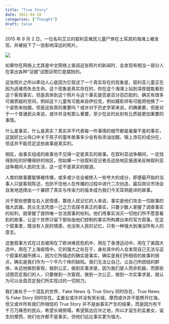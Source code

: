 ```yaml
---
title: "True Story"
date: 2022-04-28
categories: ["Thought"]
draft: false
---
```


2015 年 9 月 2 日，一位名叫艾兰的叙利亚难民儿童尸体在土耳其的海滩上被发现，并被拍下了一张影响深远的照片。

![](/images/alan.jpeg)

如果你在网络上尤其是中文网络上查阅这张照片的新闻时，会发现有相当一部分人在拿出各种“证据”试图证明它是摆拍的。

这张照片之所以牵动人心是因为它叙述了一个真实存在的现象是，叙利亚儿童正在因为逃难而失去生命。这个现象是真实存在的，你在这个海滩上站到深夜就能看到这个客观事实，但是具体到这个照片与这个事实是否是百分百匹配的，确实有很多可被质疑的空间，例如这个儿童有可能来自伊拉克，例如摄影师有可能把他换了一个姿势来拍摄。但是这些真的重要吗？或许对于历史学家来说，的确重要，但是对于一个普通民众来说，或许并没有那么重要，至少在此时此刻有比质疑更加重要的事情。

什么是事实，什么是真实？真实并不代表每一件事情的细节都是毫厘不差的事实，这就好比父母口中关于孩子的童年故事多少会有些添油加醋，锦上添花的成分在，但这并不能否定这些故事是真实的。

相反，由事实组成的故事也不见得一定是真实的故事。在叙利亚战争期间，一定找得到吃的好睡得好的地区，但如果一个驻叙利亚记者去这些地区报道来反映叙利亚战争期间人民的生活，这一定不是真实的报道。

人类的故事要能够被传播，或多或少总会被掺入一些夸大的成分，即便最开始的当事人只是客观陈述，也防不住他人在传播的过程中进行二次创造，最后舆论市场会自发地选择出一个兼顾了真实与传染力的版本成为我们今天耳熟能详的故事。

对于那些想要左右人民情感，篡改人民记忆的人来说，事实是他们攻击一切故事的强大武器。民众无法凭借一己之力去探寻真正的事实，只要少数人掌握了调查事实的权利，就掌握了提供唯一合法叙事的权利。他们用事实消灭一切他们所不愿意看到的故事，让这个世界只留下那些由他们控制的事实所构建出来的官方叙事。在这个叙事里，既没有人民的情感，也没有人民的记忆，只有一种强大到淹没所有人的意志。

这套叙事方式在过去被用在了欧洲难民危机中，用在了香港运动中，用在了美国大选中，用在了上海疫情中。它的强大之处在于，身处其中的人会发现自己无法与这个叙事机器所搏斗，因为它所描述的确实是事实，确实是我们所相信的故事的弱点，确实是我们作为一个平凡个体的缺陷。我们无法让自己，让自己所团结的群体，永远地做到客观，做到公正，做到实事求是，因为我们是人而非机器，而那些试图否定我们的人，只要做到一次客观，做到一次公正，做到一次实事求是，就认为可以全盘否定我们所实现过的一切努力。

我们身处于一个混乱的世界，Fake News 与 True Story 同时存在，True News 与 Fake Story 同时存在。孟姜女或许并没有哭长城，摩西或许并不能劈开红海。但又或许所有我们所相信的 True Story 并不是由事实产生的结果，而是因为有千千万万痛苦的民众，希望长城倒塌，希望抵达应许之地，所以才诞生的孟姜女，诞生的摩西，他们也许都不是事实，但他们远比事实更为强大。
